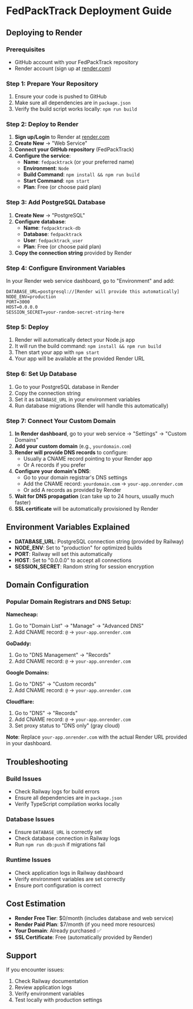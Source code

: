 # FedPackTrack Deployment Guide

## Deploying to Render

### Prerequisites
- GitHub account with your FedPackTrack repository
- Render account (sign up at [render.com](https://render.com))

### Step 1: Prepare Your Repository
1. Ensure your code is pushed to GitHub
2. Make sure all dependencies are in `package.json`
3. Verify the build script works locally: `npm run build`

### Step 2: Deploy to Render
1. **Sign up/Login** to Render at [render.com](https://render.com)
2. **Create New** → "Web Service"
3. **Connect your GitHub repository** (FedPackTrack)
4. **Configure the service**:
   - **Name**: `fedpacktrack` (or your preferred name)
   - **Environment**: `Node`
   - **Build Command**: `npm install && npm run build`
   - **Start Command**: `npm start`
   - **Plan**: Free (or choose paid plan)

### Step 3: Add PostgreSQL Database
1. **Create New** → "PostgreSQL"
2. **Configure database**:
   - **Name**: `fedpacktrack-db`
   - **Database**: `fedpacktrack`
   - **User**: `fedpacktrack_user`
   - **Plan**: Free (or choose paid plan)
3. **Copy the connection string** provided by Render

### Step 4: Configure Environment Variables
In your Render web service dashboard, go to "Environment" and add:

```
DATABASE_URL=postgresql://[Render will provide this automatically]
NODE_ENV=production
PORT=3000
HOST=0.0.0.0
SESSION_SECRET=your-random-secret-string-here
```

### Step 5: Deploy
1. Render will automatically detect your Node.js app
2. It will run the build command: `npm install && npm run build`
3. Then start your app with `npm start`
4. Your app will be available at the provided Render URL

### Step 6: Set Up Database
1. Go to your PostgreSQL database in Render
2. Copy the connection string
3. Set it as `DATABASE_URL` in your environment variables
4. Run database migrations (Render will handle this automatically)

### Step 7: Connect Your Custom Domain
1. **In Render dashboard**, go to your web service → "Settings" → "Custom Domains"
2. **Add your custom domain** (e.g., `yourdomain.com`)
3. **Render will provide DNS records** to configure:
   - Usually a CNAME record pointing to your Render app
   - Or A records if you prefer
4. **Configure your domain's DNS**:
   - Go to your domain registrar's DNS settings
   - Add the CNAME record: `yourdomain.com` → `your-app.onrender.com`
   - Or add A records as provided by Render
5. **Wait for DNS propagation** (can take up to 24 hours, usually much faster)
6. **SSL certificate** will be automatically provisioned by Render

## Environment Variables Explained

- **DATABASE_URL**: PostgreSQL connection string (provided by Railway)
- **NODE_ENV**: Set to "production" for optimized builds
- **PORT**: Railway will set this automatically
- **HOST**: Set to "0.0.0.0" to accept all connections
- **SESSION_SECRET**: Random string for session encryption

## Domain Configuration

### Popular Domain Registrars and DNS Setup:

**Namecheap:**
1. Go to "Domain List" → "Manage" → "Advanced DNS"
2. Add CNAME record: `@` → `your-app.onrender.com`

**GoDaddy:**
1. Go to "DNS Management" → "Records"
2. Add CNAME record: `@` → `your-app.onrender.com`

**Google Domains:**
1. Go to "DNS" → "Custom records"
2. Add CNAME record: `@` → `your-app.onrender.com`

**Cloudflare:**
1. Go to "DNS" → "Records"
2. Add CNAME record: `@` → `your-app.onrender.com`
3. Set proxy status to "DNS only" (gray cloud)

**Note**: Replace `your-app.onrender.com` with the actual Render URL provided in your dashboard.

## Troubleshooting

### Build Issues
- Check Railway logs for build errors
- Ensure all dependencies are in `package.json`
- Verify TypeScript compilation works locally

### Database Issues
- Ensure `DATABASE_URL` is correctly set
- Check database connection in Railway logs
- Run `npm run db:push` if migrations fail

### Runtime Issues
- Check application logs in Railway dashboard
- Verify environment variables are set correctly
- Ensure port configuration is correct

## Cost Estimation
- **Render Free Tier**: $0/month (includes database and web service)
- **Render Paid Plan**: $7/month (if you need more resources)
- **Your Domain**: Already purchased ✅
- **SSL Certificate**: Free (automatically provided by Render)

## Support
If you encounter issues:
1. Check Railway documentation
2. Review application logs
3. Verify environment variables
4. Test locally with production settings
